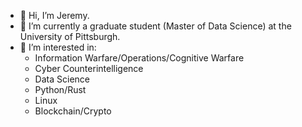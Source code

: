 - 👋 Hi, I’m Jeremy.
- 🌱 I’m currently a graduate student (Master of Data Science) at the University of Pittsburgh. 
- 👀 I’m interested in:
  - Information Warfare/Operations/Cognitive Warfare
  -  Cyber Counterintelligence
  -  Data Science
  - Python/Rust
  - Linux
  - Blockchain/Crypto
  
  


<!---
sysfailnet/sysfailnet is a ✨ special ✨ repository because its `README.md` (this file) appears on your GitHub profile.
You can click the Preview link to take a look at your changes.
--->
